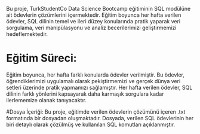 Bu proje, TurkStudentCo Data Science Bootcamp eğitiminin SQL modülüne ait ödevlerin çözümlerini içermektedir. Eğitim boyunca her hafta verilen ödevler, SQL dilinin temel ve ileri düzey konularında pratik yaparak veri sorgulama, veri manipülasyonu ve analiz becerilerimizi geliştirmemizi hedeflemektedir.

# Eğitim Süreci:
Eğitim boyunca, her hafta farklı konularda ödevler verilmiştir. Bu ödevler, öğrendiklerimizi uygulamalı olarak pekiştirmemizi ve gerçek dünya veri setleri üzerinde pratik yapmamızı sağlamıştır. 
Her hafta verilen ödevler, SQL dilinin farklı yönlerini kapsayarak daha karmaşık sorgulara kadar ilerlememize olanak tanıyacaktır.

#Dosya İçeriği:
Bu proje, eğitimde verilen ödevlerin çözümünü içeren .txt formatında bir dosyadan oluşmaktadır. Dosyada, verilen SQL ödevlerinin her biri detaylı olarak çözülmüş ve kullanılan SQL komutları açıklanmıştır.
